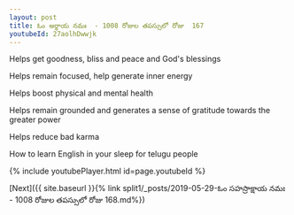 ```yaml
---
layout: post
title: ఓం అర్థాయ నమః  - 1008 రోజుల తపస్సులో రోజు  167
youtubeId: 27aolhDwwjk
---
```

 
 
Helps get goodness, bliss and peace and God's blessings
 
Helps remain focused, help generate inner energy 
 
Helps boost physical and mental health 
 
Helps remain grounded and generates a sense of gratitude towards the greater power 
 
Helps reduce bad karma
 
How to learn English in your sleep for telugu people
 
 
 
 


{% include youtubePlayer.html id=page.youtubeId %}
 
[Next]({{ site.baseurl }}{% link split1/_posts/2019-05-29-ఓం సహస్రాక్షాయ నమః   - 1008 రోజుల తపస్సులో రోజు  168.md%})
 
